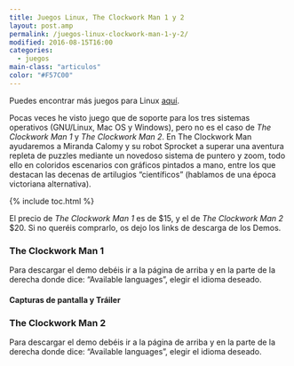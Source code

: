 ```yaml
---
title: Juegos Linux, The Clockwork Man 1 y 2
layout: post.amp
permalink: /juegos-linux-clockwork-man-1-y-2/
modified: 2016-08-15T16:00
categories:
  - juegos
main-class: "articulos"
color: "#F57C00"
---
```


Puedes encontrar más juegos para Linux [aquí][1].

Pocas veces he visto juego que de soporte para los tres sistemas operativos (GNU/Linux, Mac OS y Windows), pero no es el caso de <cite>The Clockwork Man 1</cite> y <cite>The Clockwork Man 2</cite>.
En The Clockwork Man ayudaremos a Miranda Calomy y su robot Sprocket a superar una aventura repleta de puzzles mediante un novedoso sistema de puntero y zoom, todo ello en coloridos escenarios con gráficos pintados a mano, entre los que destacan las decenas de artilugios &#8220;científicos&#8221; (hablamos de una época victoriana alternativa).

<!--ad-->

{% include toc.html %}

El precio de <cite>The Clockwork Man 1</cite> es de $15, y el de <cite>The Clockwork Man 2</cite> $20. Si no queréis comprarlo, os dejo los links de descarga de los Demos.

### The Clockwork Man 1

Para descargar el demo debéis ir a la página de arriba y en la parte de la derecha donde dice: &#8220;Available languages&#8221;, elegir el idioma deseado.

#### Capturas de pantalla y Tráiler

<figure>
    <amp-img on="tap:lightbox1" role="button" tabindex="0" layout="responsive"  height="128" src="https://3.bp.blogspot.com/_IlK2pNFFgGM/TP5d7UlUQUI/AAAAAAAAAIQ/PaDDPtHZjZQ/s320/The_Clockwork_Man_-_Miranda_and_Esra_1_nu_567C78CA.jpg" width="128"></amp-img>
</figure>

<figure>
    <amp-img on="tap:lightbox1" role="button" tabindex="0" layout="responsive"  height="128" src="https://2.bp.blogspot.com/_IlK2pNFFgGM/TP5d88_SE6I/AAAAAAAAAIU/66h6TtGUEp0/s320/The_Clockwork_Man_-_Mirandas_Lab_1_nu_2E69EEDA.jpg" width="128"></amp-img>
</figure>

<figure>
    <amp-img on="tap:lightbox1" role="button" tabindex="0" layout="responsive"  height="128" src="https://2.bp.blogspot.com/_IlK2pNFFgGM/TP5d-BXqleI/AAAAAAAAAIY/sn6XHbaUHL0/s320/The_Clockwork_Man_-_New_Coventry_1_nu_1ECF3B5A.jpg" width="128"></amp-img>
</figure>

<figure>
    <amp-img on="tap:lightbox1" role="button" tabindex="0" layout="responsive"  height="128" src="https://4.bp.blogspot.com/_IlK2pNFFgGM/TP5d_W7jMSI/AAAAAAAAAIc/K68kwzbC93s/s320/The_Clockwork_Man_-_Zeppelin_Engine_Puzzle_1_nu_3B901B9F.jpg" width="128"></amp-img>
</figure>

### The Clockwork Man 2

Para descargar el demo debéis ir a la página de arriba y en la parte de la derecha donde dice: &#8220;Available languages&#8221;, elegir el idioma deseado.

<figure>
    <amp-img on="tap:lightbox1" role="button" tabindex="0" layout="responsive"  height="150" src="https://3.bp.blogspot.com/_IlK2pNFFgGM/TP5l6xToHtI/AAAAAAAAAIg/4YCI6tXtnng/s200/The_Clockwork_Man_2_The_Hidden_World_Ireland_Map_1_nu_51920FC7.jpg" width="200"></amp-img>
</figure>

<figure>
    <amp-img on="tap:lightbox1" role="button" tabindex="0" layout="responsive"  height="150" src="https://2.bp.blogspot.com/_IlK2pNFFgGM/TP5l8u1kstI/AAAAAAAAAIk/JYQEE5LRCDQ/s200/The_Clockwork_Man_2_The_Hidden_World_London_Graveyard_1_nu_9BD24FA5.jpg" width="200"></amp-img>
</figure>

<figure>
    <amp-img on="tap:lightbox1" role="button" tabindex="0" layout="responsive"  height="150" src="https://1.bp.blogspot.com/_IlK2pNFFgGM/TP5l-1MdvCI/AAAAAAAAAIo/3mBUV8vpRF4/s200/The_Clockwork_Man_2_The_Hidden_World_Miranda_Martha_1_nu_76FCF17D.jpg" width="200"></amp-img>
</figure>

<figure>
    <amp-img on="tap:lightbox1" role="button" tabindex="0" layout="responsive"  height="150" src="https://3.bp.blogspot.com/_IlK2pNFFgGM/TP5mA4RM-dI/AAAAAAAAAIs/SLdx8rneHzY/s200/The_Clockwork_Man_2_The_Hidden_World_Stream_by_the_Bridge_1_nu_16F6F4DD.jpg" width="200"></amp-img>
</figure>

 [1]: /3-juegos-para-linux/

